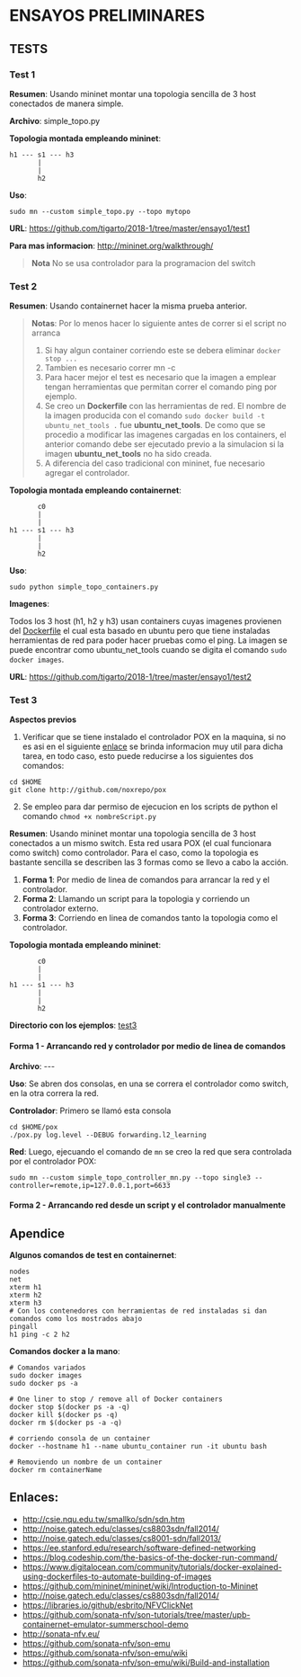 # ENSAYOS PRELIMINARES

## TESTS

### Test 1

**Resumen**:
Usando mininet montar una topologia sencilla de 3 host conectados de manera simple.

**Archivo**: simple_topo.py 

**Topologia montada empleando mininet**:
```
h1 --- s1 --- h3
       |
       |
       h2
```

**Uso**:

```
sudo mn --custom simple_topo.py --topo mytopo 
```
**URL**: https://github.com/tigarto/2018-1/tree/master/ensayo1/test1

**Para mas informacion**: 
http://mininet.org/walkthrough/

> **Nota**
> No se usa controlador para la programacion del switch

### Test 2

**Resumen**:
Usando containernet hacer la misma prueba anterior.

> **Notas**: Por lo menos hacer lo siguiente antes de correr si el script no arranca
> 1. Si hay algun container corriendo este se debera eliminar ```docker stop ...```
> 2. Tambien es necesario correr mn -c
> 3. Para hacer mejor el test es necesario que la imagen a emplear tengan herramientas que permitan correr el comando ping por ejemplo.
> 4. Se creo un **Dockerfile** con las herramientas de red. El nombre de la imagen producida con el comando ```sudo docker build -t ubuntu_net_tools .``` fue **ubuntu_net_tools**. De como que se procedio a modificar las imagenes cargadas en los containers, el anterior comando debe ser ejecutado previo a la simulacion si la imagen **ubuntu_net_tools** no ha sido creada.
> 5. A diferencia del caso tradicional con mininet, fue necesario agregar el controlador.

**Topologia montada empleando containernet**:

```
       c0
       |
       |
h1 --- s1 --- h3
       |
       |
       h2
```

**Uso**:

```
sudo python simple_topo_containers.py  
```

**Imagenes**:

Todos los 3 host (h1, h2 y h3) usan containers cuyas imagenes provienen del [Dockerfile](https://github.com/tigarto/2018-1/blob/master/ensayo1/Dockerfile) el cual esta basado en ubuntu pero que tiene instaladas herramientas de red para poder hacer pruebas como el ping. La imagen se puede encontrar como ubuntu_net_tools cuando se digita el comando ```sudo docker images```. 

**URL**: https://github.com/tigarto/2018-1/tree/master/ensayo1/test2

### Test 3

**Aspectos previos**
1. Verificar que se tiene instalado el controlador POX en la maquina, si no es asi en el siguiente [enlace](http://networkstatic.net/pox-openflow-controller-installation-screencast/) se brinda informacion muy util para dicha tarea, en todo caso, esto puede reducirse a los siguientes dos comandos:

```
cd $HOME
git clone http://github.com/noxrepo/pox
```
2. Se empleo para dar permiso de ejecucion en los scripts de python el comando ```chmod +x nombreScript.py```

**Resumen**:
Usando mininet montar una topologia sencilla de 3 host conectados a un mismo switch. Esta red usara POX (el cual funcionara como switch) como controlador. Para el caso, como la topologia es bastante sencilla se describen las 3 formas como se llevo a cabo la acción.
1. **Forma 1**: Por medio de linea de comandos para arrancar la red y el controlador.
2. **Forma 2**: Llamando un script para la topologia y corriendo un controlador externo.
3. **Forma 3**: Corriendo en linea de comandos tanto la topologia como el controlador.

**Topologia montada empleando mininet**:

```
       c0
       |
       |
h1 --- s1 --- h3
       |
       |
       h2
```
**Directorio con los ejemplos**: [test3](https://github.com/tigarto/2018-1/tree/master/ensayo1/test3)

#### Forma 1 - Arrancando red y controlador por medio de linea de comandos

**Archivo**: ---

**Uso**: Se abren dos consolas, en una se correra el controlador como switch, en la otra correra la red.

**Controlador**: Primero se llamó esta consola

```
cd $HOME/pox
./pox.py log.level --DEBUG forwarding.l2_learning
```

**Red**: Luego, ejecuando el comando de ```mn``` se creo la red que sera controlada por el controlador POX:

```
sudo mn --custom simple_topo_controller_mn.py --topo single3 --controller=remote,ip=127.0.0.1,port=6633
```

#### Forma 2 - Arrancando red desde un script y el controlador manualmente


## Apendice

**Algunos comandos de test en containernet**:
```
nodes
net
xterm h1
xterm h2
xterm h3
# Con los contenedores con herramientas de red instaladas si dan comandos como los mostrados abajo
pingall
h1 ping -c 2 h2
```


**Comandos docker a la mano**:

```
# Comandos variados
sudo docker images
sudo docker ps -a

# One liner to stop / remove all of Docker containers
docker stop $(docker ps -a -q)
docker kill $(docker ps -q)
docker rm $(docker ps -a -q)

# corriendo consola de un container
docker --hostname h1 --name ubuntu_container run -it ubuntu bash

# Removiendo un nombre de un container
docker rm containerName
```



## Enlaces:
* http://csie.nqu.edu.tw/smallko/sdn/sdn.htm
* http://noise.gatech.edu/classes/cs8803sdn/fall2014/
* http://noise.gatech.edu/classes/cs8001-sdn/fall2013/
* https://ee.stanford.edu/research/software-defined-networking
* https://blog.codeship.com/the-basics-of-the-docker-run-command/
* https://www.digitalocean.com/community/tutorials/docker-explained-using-dockerfiles-to-automate-building-of-images
* https://github.com/mininet/mininet/wiki/Introduction-to-Mininet
* http://noise.gatech.edu/classes/cs8803sdn/fall2014/
* https://libraries.io/github/esbrito/NFVClickNet
* https://github.com/sonata-nfv/son-tutorials/tree/master/upb-containernet-emulator-summerschool-demo
* http://sonata-nfv.eu/
* https://github.com/sonata-nfv/son-emu
* https://github.com/sonata-nfv/son-emu/wiki
* https://github.com/sonata-nfv/son-emu/wiki/Build-and-installation


